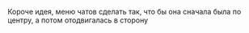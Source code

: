 Короче идея, меню чатов сделать так, что бы она сначала была по центру, а потом отодвигалась в сторону

